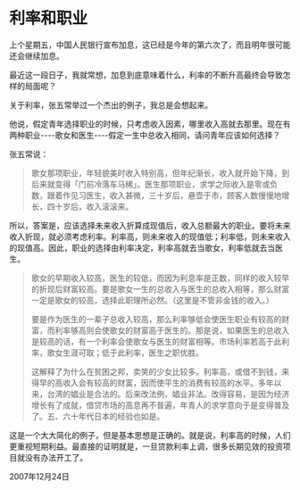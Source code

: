 # 利率和职业

上个星期五，中国人民银行宣布加息，这已经是今年的第六次了，而且明年很可能还会继续加息。

最近这一段日子，我就常想，加息到底意味着什么，利率的不断升高最终会导致怎样的局面呢？

关于利率，张五常举过一个杰出的例子，我总是会想起来。

他说，假定青年选择职业的时候，只考虑收入因素，哪里收入高就去那里。现在有两种职业----歌女和医生----假定一生中总收入相同，请问青年应该如何选择？

张五常说：

> 歌女那项职业，年轻貌美时收入特别高，但年纪渐长，收入就开始下降，到后来就变得「门前冷落车马稀」。医生那项职业，求学之际收入是零或负数，跟着作见习医生，收入甚微，三十岁后，悬壶于市，顾客人数慢慢地增长，四十岁后，收入滚滚来。

所以，答案是，应该选择未来收入折算成现值后，收入总额最大的职业。要将未来收入折现，就必须考虑利率。利率高，则未来收入的现值低；利率低，则未来收入的现值高。因此，职业的选择由利率决定，利率高就去当歌女，利率低就去当医生。

> 歌女的早期收入较高，医生的较低，而因为利息率是正数，同样的收入较早的折现后财富较高。要是歌女一生的总收入与医生的总收入相等，那么财富一定是歌女的较高，选择此职理所必然。（这里是不管非金钱的收入。）
> 
> 要是作为医生的一辈子总收入较高，那么利率够低会使医生职业有较高的财富，而利率够高则会使歌女的财富高于医生的。那是说，如果医生的总收入是较高的话，有一个利率会使歌女与医生的财富相等。市场利率若高于此利率，歌女生涯可取；低于此利率，医生之职优胜。
> 
> 这解释了为什么在贫困之邦，卖笑的少女比较多。利率高，或借不到钱，来得早的高收入会有较高的财富，因而使平生的消费有较高的水平。多年以来，台湾的娼业是合法的。后来改法例，娼业非法。改得容易，是因为经济增长有了成就，借贷市场的高息再不普遍，年青人的求学意向于是变得普及了。五、六十年代日本的经验也如是。

这是一个大大简化的例子，但是基本思想是正确的。就是说，利率高的时候，人们更重视短期利益。最直接的证明就是，一旦贷款利率上调，很多长期见效的投资项目就没有办法开工了。

2007年12月24日
